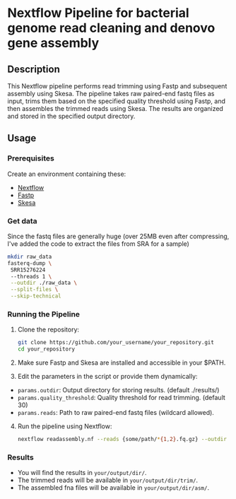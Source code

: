 # Nextflow Pipeline for bacterial genome read cleaning and denovo gene assembly

## Description
This Nextflow pipeline performs read trimming using Fastp and subsequent assembly using Skesa. The pipeline takes raw paired-end fastq files as input, trims them based on the specified quality threshold using Fastp, and then assembles the trimmed reads using Skesa. The results are organized and stored in the specified output directory.

## Usage

### Prerequisites

Create an environment containing these:
- [Nextflow](https://www.nextflow.io/docs/latest/getstarted.html#installation)
- [Fastp](https://github.com/OpenGene/fastp)
- [Skesa](https://github.com/ncbi/SKESA)

### Get data

Since the fastq files are generally huge (over 25MB even after compressing, I've added the code to extract the files from SRA for a sample)

   ```bash
   mkdir raw_data
   fasterq-dump \
    SRR15276224 
    --threads 1 \
    --outdir ./raw_data \
    --split-files \
    --skip-technical
   ```
### Running the Pipeline

1. Clone the repository:

   ```bash
   git clone https://github.com/your_username/your_repository.git
   cd your_repository
   ```
2. Make sure Fastp and Skesa are installed and accessible in your $PATH.
3. Edit the parameters in the script or provide them dynamically:

- `params.outdir`: Output directory for storing results. (default ./results/)
- `params.quality_threshold`: Quality threshold for read trimming. (default 30)
- `params.reads`: Path to raw paired-end fastq files (wildcard allowed).

4. Run the pipeline using Nextflow:

   ```bash
   nextflow readassembly.nf --reads {some/path/*{1,2}.fq.gz} --outdir {your/output/dir/} --quality_threshold 30
   ```
### Results

- You will find the results in `your/output/dir/`. 
- The trimmed reads will be available in `your/output/dir/trim/`.
- The assembled fna files will be available in `your/output/dir/asm/`.


